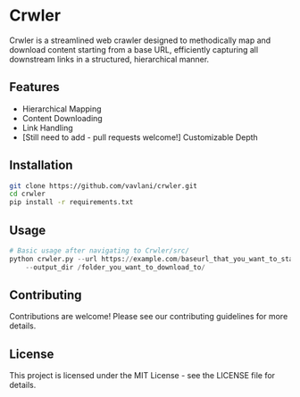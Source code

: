 # Crwler

Crwler is a streamlined web crawler designed to methodically map and download content starting from a base URL, efficiently capturing all downstream links in a structured, hierarchical manner.

## Features

- Hierarchical Mapping
- Content Downloading
- Link Handling
- [Still need to add - pull requests welcome!] Customizable Depth

## Installation

```bash
git clone https://github.com/vavlani/crwler.git
cd crwler
pip install -r requirements.txt
```

## Usage

```python
# Basic usage after navigating to Crwler/src/
python crwler.py --url https://example.com/baseurl_that_you_want_to_start_from/ \
    --output_dir /folder_you_want_to_download_to/
```

## Contributing

Contributions are welcome! Please see our contributing guidelines for more details.

## License

This project is licensed under the MIT License - see the LICENSE file for details.
